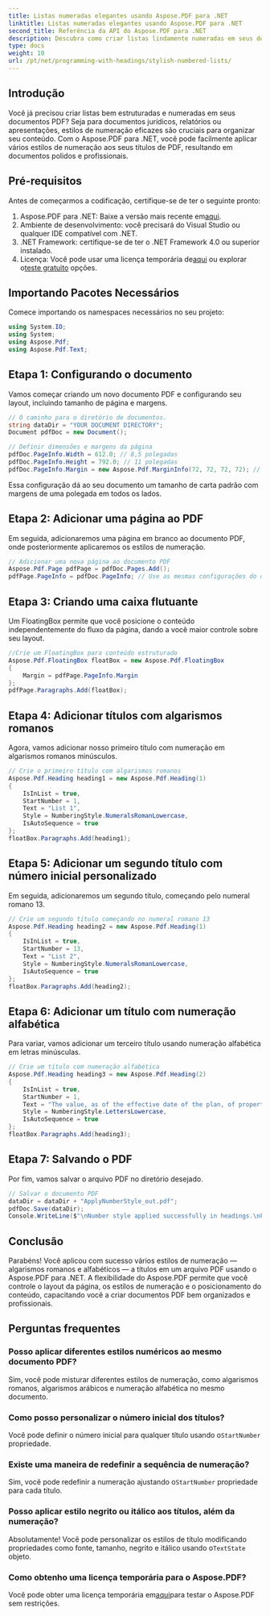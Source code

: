 ```yaml
---
title: Listas numeradas elegantes usando Aspose.PDF para .NET
linktitle: Listas numeradas elegantes usando Aspose.PDF para .NET
second_title: Referência da API do Aspose.PDF para .NET
description: Descubra como criar listas lindamente numeradas em seus documentos PDF com Aspose.PDF para .NET. Este guia o orienta no processo de aplicação de vários estilos de numeração — como algarismos romanos.
type: docs
weight: 10
url: /pt/net/programming-with-headings/stylish-numbered-lists/
---
```

## Introdução

Você já precisou criar listas bem estruturadas e numeradas em seus documentos PDF? Seja para documentos jurídicos, relatórios ou apresentações, estilos de numeração eficazes são cruciais para organizar seu conteúdo. Com o Aspose.PDF para .NET, você pode facilmente aplicar vários estilos de numeração aos seus títulos de PDF, resultando em documentos polidos e profissionais.

## Pré-requisitos

Antes de começarmos a codificação, certifique-se de ter o seguinte pronto:

1.  Aspose.PDF para .NET: Baixe a versão mais recente em[aqui](https://releases.aspose.com/pdf/net/).
2. Ambiente de desenvolvimento: você precisará do Visual Studio ou qualquer IDE compatível com .NET.
3. .NET Framework: certifique-se de ter o .NET Framework 4.0 ou superior instalado.
4.  Licença: Você pode usar uma licença temporária de[aqui](https://purchase.aspose.com/temporary-license/) ou explorar o[teste gratuito](https://releases.aspose.com/) opções.

## Importando Pacotes Necessários

Comece importando os namespaces necessários no seu projeto:

```csharp
using System.IO;
using System;
using Aspose.Pdf;
using Aspose.Pdf.Text;
```

## Etapa 1: Configurando o documento

Vamos começar criando um novo documento PDF e configurando seu layout, incluindo tamanho de página e margens.

```csharp
// O caminho para o diretório de documentos.
string dataDir = "YOUR DOCUMENT DIRECTORY";
Document pdfDoc = new Document();

// Definir dimensões e margens da página
pdfDoc.PageInfo.Width = 612.0; // 8,5 polegadas
pdfDoc.PageInfo.Height = 792.0; // 11 polegadas
pdfDoc.PageInfo.Margin = new Aspose.Pdf.MarginInfo(72, 72, 72, 72); // Margens de 1 polegada
```

Essa configuração dá ao seu documento um tamanho de carta padrão com margens de uma polegada em todos os lados.

## Etapa 2: Adicionar uma página ao PDF

Em seguida, adicionaremos uma página em branco ao documento PDF, onde posteriormente aplicaremos os estilos de numeração.

```csharp
// Adicionar uma nova página ao documento PDF
Aspose.Pdf.Page pdfPage = pdfDoc.Pages.Add();
pdfPage.PageInfo = pdfDoc.PageInfo; // Use as mesmas configurações do documento
```

## Etapa 3: Criando uma caixa flutuante

Um FloatingBox permite que você posicione o conteúdo independentemente do fluxo da página, dando a você maior controle sobre seu layout.

```csharp
//Crie um FloatingBox para conteúdo estruturado
Aspose.Pdf.FloatingBox floatBox = new Aspose.Pdf.FloatingBox
{
    Margin = pdfPage.PageInfo.Margin
};
pdfPage.Paragraphs.Add(floatBox);
```

## Etapa 4: Adicionar títulos com algarismos romanos

Agora, vamos adicionar nosso primeiro título com numeração em algarismos romanos minúsculos.

```csharp
// Crie o primeiro título com algarismos romanos
Aspose.Pdf.Heading heading1 = new Aspose.Pdf.Heading(1)
{
    IsInList = true,
    StartNumber = 1,
    Text = "List 1",
    Style = NumberingStyle.NumeralsRomanLowercase,
    IsAutoSequence = true
};
floatBox.Paragraphs.Add(heading1);
```

## Etapa 5: Adicionar um segundo título com número inicial personalizado

Em seguida, adicionaremos um segundo título, começando pelo numeral romano 13.

```csharp
// Crie um segundo título começando no numeral romano 13
Aspose.Pdf.Heading heading2 = new Aspose.Pdf.Heading(1)
{
    IsInList = true,
    StartNumber = 13,
    Text = "List 2",
    Style = NumberingStyle.NumeralsRomanLowercase,
    IsAutoSequence = true
};
floatBox.Paragraphs.Add(heading2);
```

## Etapa 6: Adicionar um título com numeração alfabética

Para variar, vamos adicionar um terceiro título usando numeração alfabética em letras minúsculas.

```csharp
// Crie um título com numeração alfabética
Aspose.Pdf.Heading heading3 = new Aspose.Pdf.Heading(2)
{
    IsInList = true,
    StartNumber = 1,
    Text = "The value, as of the effective date of the plan, of property to be distributed under the plan on account of each allowed",
    Style = NumberingStyle.LettersLowercase,
    IsAutoSequence = true
};
floatBox.Paragraphs.Add(heading3);
```

## Etapa 7: Salvando o PDF

Por fim, vamos salvar o arquivo PDF no diretório desejado.

```csharp
// Salvar o documento PDF
dataDir = dataDir + "ApplyNumberStyle_out.pdf";
pdfDoc.Save(dataDir);
Console.WriteLine($"\nNumber style applied successfully in headings.\nFile saved at {dataDir}");
```

## Conclusão

Parabéns! Você aplicou com sucesso vários estilos de numeração — algarismos romanos e alfabéticos — a títulos em um arquivo PDF usando o Aspose.PDF para .NET. A flexibilidade do Aspose.PDF permite que você controle o layout da página, os estilos de numeração e o posicionamento do conteúdo, capacitando você a criar documentos PDF bem organizados e profissionais.

## Perguntas frequentes

### Posso aplicar diferentes estilos numéricos ao mesmo documento PDF?  
Sim, você pode misturar diferentes estilos de numeração, como algarismos romanos, algarismos arábicos e numeração alfabética no mesmo documento.

### Como posso personalizar o número inicial dos títulos?  
 Você pode definir o número inicial para qualquer título usando o`StartNumber` propriedade.

### Existe uma maneira de redefinir a sequência de numeração?  
 Sim, você pode redefinir a numeração ajustando o`StartNumber` propriedade para cada título.

### Posso aplicar estilo negrito ou itálico aos títulos, além da numeração?  
 Absolutamente! Você pode personalizar os estilos de título modificando propriedades como fonte, tamanho, negrito e itálico usando o`TextState` objeto.

### Como obtenho uma licença temporária para o Aspose.PDF?  
 Você pode obter uma licença temporária em[aqui](https://purchase.aspose.com/temporary-license/)para testar o Aspose.PDF sem restrições.